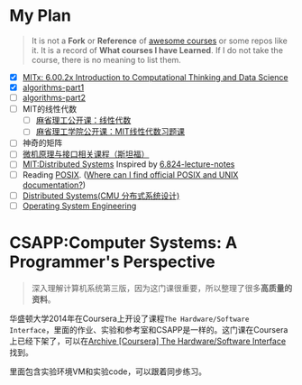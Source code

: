# My Plan
>It is not a **Fork** or **Reference** of [awesome courses](https://github.com/prakhar1989/awesome-courses) or some repos like it.
It is a record of **What courses I have Learned**. If I do not take the course, there is no meaning to list them.

- [X] [MITx: 6.00.2x Introduction to Computational Thinking and Data Science](https://courses.edx.org/courses/course-v1:MITx+6.00.2x_5+1T2016/info)
- [X] [algorithms-part1](https://www.coursera.org/learn/algorithms-part1)
- [ ] [algorithms-part2](https://www.coursera.org/learn/algorithms-part2)
- [ ] MIT的线性代数
  - [ ] [麻省理工公开课：线性代数](http://open.163.com/special/opencourse/daishu.html)
  - [ ] [麻省理工学院公开课：MIT线性代数习题课](http://open.163.com/special/opencourse/mitxianxingdaishuxitike.html)
- [ ] 神奇的矩阵
- [ ] [微机原理与接口相关课程（斯坦福）]()
- [ ] [MIT:Distributed Systems](http://nil.csail.mit.edu/6.824/2015/index.html) Inspired by [6.824-lecture-notes](https://github.com/alinush/6.824-lecture-notes)
- [ ] Reading [POSIX](http://standards.ieee.org/develop/wg/POSIX.html). ([Where can I find official POSIX and UNIX documentation?](https://unix.stackexchange.com/questions/19816/where-can-i-find-official-posix-and-unix-documentation))
- [ ] [Distributed Systems(CMU 分布式系统设计)](http://www.cs.cmu.edu/~srini/15-440/)
- [ ] [Operating System Engineering](https://pdos.csail.mit.edu/6.828/)

# CSAPP:Computer Systems: A Programmer's Perspective
>深入理解计算机系统第三版，因为这门课很重要，所以整理了很多**高质量的资料**。

华盛顿大学2014年在Coursera上开设了课程`The Hardware/Software Interface`，里面的作业、实验和参考室和CSAPP是一样的。这门课在Coursera上已经下架了，可以在[Archive [Coursera] The Hardware/Software Interface](https://archive.org/details/academictorrents_f1384286c8581bffba11e378fdb37608e649d82a/)找到。

里面包含实验环境VM和实验code，可以跟着同步练习。